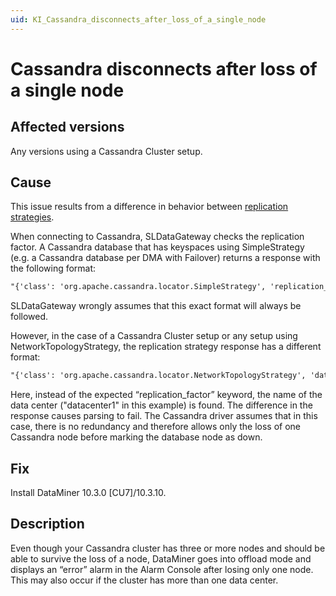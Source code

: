 ```yaml
---
uid: KI_Cassandra_disconnects_after_loss_of_a_single_node
---
```


# Cassandra disconnects after loss of a single node

## Affected versions

Any versions using a Cassandra Cluster setup.

## Cause

This issue results from a difference in behavior between [replication strategies](https://docs.datastax.com/en/cassandra-oss/3.0/cassandra/architecture/archDataDistributeReplication.html).

When connecting to Cassandra, SLDataGateway checks the replication factor. A Cassandra database that has keyspaces using SimpleStrategy (e.g. a Cassandra database per DMA with Failover) returns a response with the following format:

```txt
"{'class': 'org.apache.cassandra.locator.SimpleStrategy', 'replication_factor': '2'}"
```

SLDataGateway wrongly assumes that this exact format will always be followed.

However, in the case of a Cassandra Cluster setup or any setup using NetworkTopologyStrategy, the replication strategy response has a different format:

```txt
"{'class': 'org.apache.cassandra.locator.NetworkTopologyStrategy', 'datacenter1': '2'}"
```

Here, instead of the expected “replication_factor” keyword, the name of the data center ("datacenter1" in this example) is found. The difference in the response causes parsing to fail. The Cassandra driver assumes that in this case, there is no redundancy and therefore allows only the loss of one Cassandra node before marking the database node as down.

## Fix

Install DataMiner 10.3.0 [CU7]/10.3.10<!--RN 37117-->.

## Description

Even though your Cassandra cluster has three or more nodes and should be able to survive the loss of a node, DataMiner goes into offload mode and displays an “error” alarm in the Alarm Console after losing only one node. This may also occur if the cluster has more than one data center.
